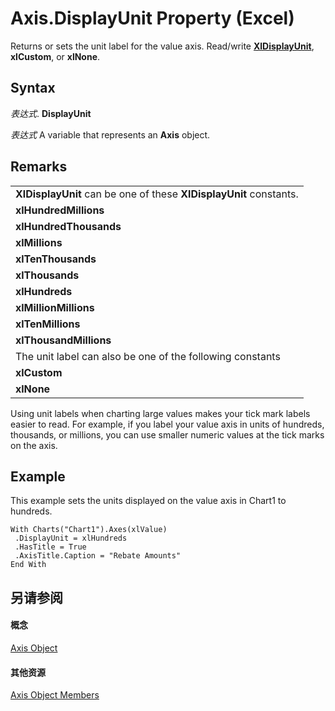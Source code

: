 
# Axis.DisplayUnit Property (Excel)

Returns or sets the unit label for the value axis. Read/write  **[XlDisplayUnit](2ea7da77-2577-52aa-58fc-9b5da0898b25.md)**, **xlCustom**, or **xlNone**.


## Syntax

 _表达式_. **DisplayUnit**

 _表达式_ A variable that represents an **Axis** object.


## Remarks


||
|:-----|
|**XlDisplayUnit** can be one of these **XlDisplayUnit** constants.|
|**xlHundredMillions**|
|**xlHundredThousands**|
|**xlMillions**|
|**xlTenThousands**|
|**xlThousands**|
|**xlHundreds**|
|**xlMillionMillions**|
|**xlTenMillions**|
|**xlThousandMillions**|
|The unit label can also be one of the following constants|
|**xlCustom**|
|**xlNone**|
Using unit labels when charting large values makes your tick mark labels easier to read. For example, if you label your value axis in units of hundreds, thousands, or millions, you can use smaller numeric values at the tick marks on the axis.


## Example

This example sets the units displayed on the value axis in Chart1 to hundreds.


```
With Charts("Chart1").Axes(xlValue) 
 .DisplayUnit = xlHundreds 
 .HasTitle = True 
 .AxisTitle.Caption = "Rebate Amounts" 
End With
```


## 另请参阅


#### 概念


[Axis Object](7e08c61b-90f4-8d91-0ee2-84283d10b324.md)
#### 其他资源


[Axis Object Members](http://msdn.microsoft.com/library/2b60f79e-339d-a6cf-7ec6-a915b550c634%28Office.15%29.aspx)